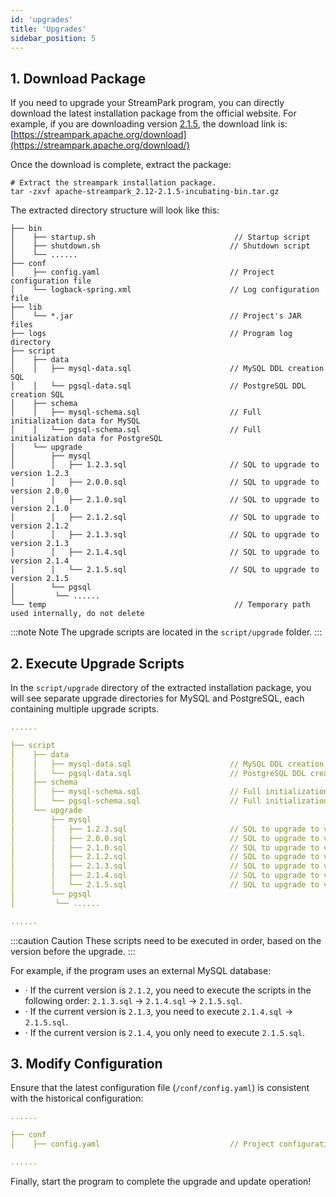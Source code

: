 ```yaml
---
id: 'upgrades'
title: 'Upgrades'
sidebar_position: 5
---
```


## 1. Download Package
If you need to upgrade your StreamPark program, you can directly download the latest installation package from the official website. For example, if you are downloading version <u><font color='blue'>[2.1.5](https://www.apache.org/dyn/closer.lua/incubator/streampark/2.1.5/apache-streampark_2.12-2.1.5-incubating-bin.tar.gz?action=download)</font></u>, the download link is: <u><font color='blue'>[https://streampark.apache.org/download](https://streampark.apache.org/download/)</font></u>

Once the download is complete, extract the package:
```shell
# Extract the streampark installation package.
tar -zxvf apache-streampark_2.12-2.1.5-incubating-bin.tar.gz
```

The extracted directory structure will look like this:
```textmate
├── bin
│    ├── startup.sh                               // Startup script
│    ├── shutdown.sh                             // Shutdown script
│    └── ......
├── conf
│    ├── config.yaml                             // Project configuration file
│    └── logback-spring.xml                      // Log configuration file
├── lib
│    └── *.jar                                   // Project's JAR files
├── logs                                         // Program log directory
├── script
│    ├── data
│    │   ├── mysql-data.sql                      // MySQL DDL creation SQL
│    │   └── pgsql-data.sql                      // PostgreSQL DDL creation SQL
│    ├── schema
│    │   ├── mysql-schema.sql                    // Full initialization data for MySQL
│    │   └── pgsql-schema.sql                    // Full initialization data for PostgreSQL
│    └── upgrade
│        ├── mysql
│        │   ├── 1.2.3.sql                       // SQL to upgrade to version 1.2.3
│        │   ├── 2.0.0.sql                       // SQL to upgrade to version 2.0.0
│        │   ├── 2.1.0.sql                       // SQL to upgrade to version 2.1.0
│        │   ├── 2.1.2.sql                       // SQL to upgrade to version 2.1.2
│        │   ├── 2.1.3.sql                       // SQL to upgrade to version 2.1.3
│        │   ├── 2.1.4.sql                       // SQL to upgrade to version 2.1.4
│        │   └── 2.1.5.sql                       // SQL to upgrade to version 2.1.5
│        └── pgsql
│         └── ......
└── temp                                          // Temporary path used internally, do not delete
```
:::note Note
The upgrade scripts are located in the `script/upgrade` folder.
:::

## 2. Execute Upgrade Scripts
In the `script/upgrade` directory of the extracted installation package, you will see separate upgrade directories for MySQL and PostgreSQL, each containing multiple upgrade scripts.
```yaml
......

├── script
│    ├── data
│    │   ├── mysql-data.sql                      // MySQL DDL creation SQL
│    │   └── pgsql-data.sql                      // PostgreSQL DDL creation SQL
│    ├── schema
│    │   ├── mysql-schema.sql                    // Full initialization data for MySQL
│    │   └── pgsql-schema.sql                    // Full initialization data for PostgreSQL
│    └── upgrade
│        ├── mysql
│        │   ├── 1.2.3.sql                       // SQL to upgrade to version 1.2.3
│        │   ├── 2.0.0.sql                       // SQL to upgrade to version 2.0.0
│        │   ├── 2.1.0.sql                       // SQL to upgrade to version 2.1.0
│        │   ├── 2.1.2.sql                       // SQL to upgrade to version 2.1.2
│        │   ├── 2.1.3.sql                       // SQL to upgrade to version 2.1.3
│        │   ├── 2.1.4.sql                       // SQL to upgrade to version 2.1.4
│        │   └── 2.1.5.sql                       // SQL to upgrade to version 2.1.5
│        └── pgsql
│         └── ......

......
```
:::caution Caution
These scripts need to be executed in order, based on the version before the upgrade.
:::

For example, if the program uses an external MySQL database:
-  · If the current version is `2.1.2`, you need to execute the scripts in the following order: `2.1.3.sql` → `2.1.4.sql` → `2.1.5.sql`.
-  · If the current version is `2.1.3`, you need to execute `2.1.4.sql` → `2.1.5.sql`.
-  · If the current version is `2.1.4`, you only need to execute `2.1.5.sql`.

## 3. Modify Configuration
Ensure that the latest configuration file (`/conf/config.yaml`) is consistent with the historical configuration:
```yaml
......

├── conf
│    ├── config.yaml                             // Project configuration file

......
```

Finally, start the program to complete the upgrade and update operation!